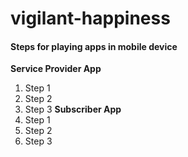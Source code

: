 # vigilant-happiness
#### Steps for playing apps in mobile device
**Service Provider App**
1. Step 1
1. Step 2
1. Step 3
**Subscriber App**
1. Step 1
1. Step 2
1. Step 3
